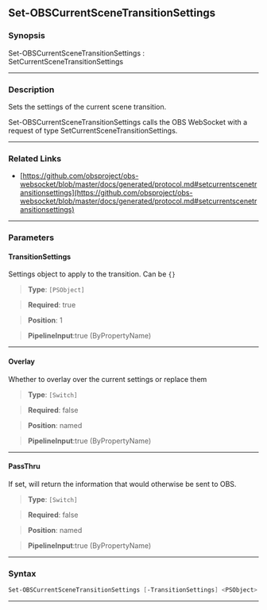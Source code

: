 Set-OBSCurrentSceneTransitionSettings
-------------------------------------
### Synopsis
Set-OBSCurrentSceneTransitionSettings : SetCurrentSceneTransitionSettings

---
### Description

Sets the settings of the current scene transition.


Set-OBSCurrentSceneTransitionSettings calls the OBS WebSocket with a request of type SetCurrentSceneTransitionSettings.

---
### Related Links
* [https://github.com/obsproject/obs-websocket/blob/master/docs/generated/protocol.md#setcurrentscenetransitionsettings](https://github.com/obsproject/obs-websocket/blob/master/docs/generated/protocol.md#setcurrentscenetransitionsettings)



---
### Parameters
#### **TransitionSettings**

Settings object to apply to the transition. Can be `{}`



> **Type**: ```[PSObject]```

> **Required**: true

> **Position**: 1

> **PipelineInput**:true (ByPropertyName)



---
#### **Overlay**

Whether to overlay over the current settings or replace them



> **Type**: ```[Switch]```

> **Required**: false

> **Position**: named

> **PipelineInput**:true (ByPropertyName)



---
#### **PassThru**

If set, will return the information that would otherwise be sent to OBS.



> **Type**: ```[Switch]```

> **Required**: false

> **Position**: named

> **PipelineInput**:true (ByPropertyName)



---
### Syntax
```PowerShell
Set-OBSCurrentSceneTransitionSettings [-TransitionSettings] <PSObject> [-Overlay] [-PassThru] [<CommonParameters>]
```
---
